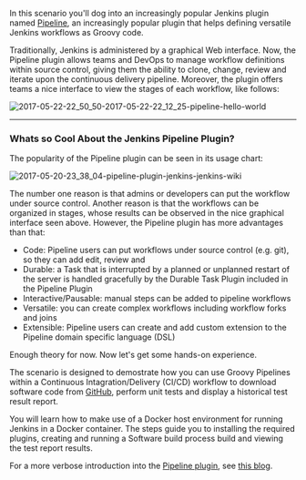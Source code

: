 In this scenario you'll dog into an increasingly popular Jenkins plugin named [Pipeline](https://wiki.jenkins-ci.org/display/JENKINS/Pipeline+Plugin), an increasingly popular plugin that helps defining versatile Jenkins workflows as Groovy code.

Traditionally, Jenkins is administered by a graphical Web interface. Now, the Pipeline plugin allows teams and DevOps to manage workflow definitions within source control, giving them the ability to clone, change, review and iterate upon the continuous delivery pipeline. Moreover, the plugin offers teams a nice interface to view the stages of each workflow, like follows:

![2017-05-22-22_50_50-2017-05-22-22_12_25-pipeline-hello-world](https://user-images.githubusercontent.com/558905/38009674-8702c882-3223-11e8-8eab-f0d1739ddf7c.png)

----

### Whats so Cool About the Jenkins Pipeline Plugin?

The popularity of the Pipeline plugin can be seen in its usage chart:

![2017-05-20-23_38_04-pipeline-plugin-jenkins-jenkins-wiki](https://user-images.githubusercontent.com/558905/38009684-8794bc2e-3223-11e8-8fa7-98c13993d5ec.png)

The number one reason is that admins or developers can put the workflow under source control. Another reason is that the workflows can be organized in stages, whose results can be observed in the nice graphical interface seen above. However, the Pipeline plugin has more advantages than that:

* Code: Pipeline users can put workflows under source control (e.g. git), so they can add edit, review and
* Durable: a Task that is interrupted by a planned or unplanned restart of the server is handled gracefully by the Durable Task Plugin included in the Pipeline Plugin
* Interactive/Pausable: manual steps can be added to pipeline workflows
* Versatile: you can create complex workflows including workflow forks and joins
* Extensible: Pipeline users can create and add custom extension to the Pipeline domain specific language (DSL)

Enough theory for now. Now let's get some hands-on experience.

The scenario is designed to demostrate how you can use Groovy Pipelines within a Continuous Intagration/Delivery (CI/CD) workflow to download software code from [GitHub](https://github.com/), perform unit tests and display a historical test result report.

You will learn how to make use of a Docker host environment for running Jenkins in a Docker container. The steps guide you to installing the required plugins, creating and running a Software build process build and viewing the test report results.

For a more verbose introduction into the [Pipeline plugin](https://wiki.jenkins-ci.org/display/JENKINS/Pipeline+Plugin), see [this blog](http://wp.me/p6C5gC-NZ).

